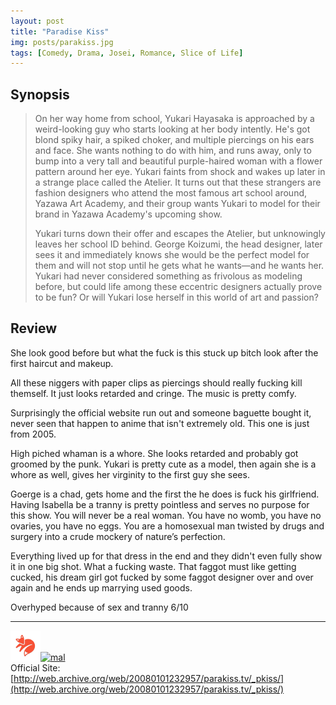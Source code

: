 ```yaml
---
layout: post
title: "Paradise Kiss"
img: posts/parakiss.jpg 
tags: [Comedy, Drama, Josei, Romance, Slice of Life]
---
```


## Synopsis
>On her way home from school, Yukari Hayasaka is approached by a weird-looking guy who starts looking at her body intently. He's got blond spiky hair, a spiked choker, and multiple piercings on his ears and face. She wants nothing to do with him, and runs away, only to bump into a very tall and beautiful purple-haired woman with a flower pattern around her eye. Yukari faints from shock and wakes up later in a strange place called the Atelier. It turns out that these strangers are fashion designers who attend the most famous art school around, Yazawa Art Academy, and their group wants Yukari to model for their brand in Yazawa Academy's upcoming show.
>
>Yukari turns down their offer and escapes the Atelier, but unknowingly leaves her school ID behind. George Koizumi, the head designer, later sees it and immediately knows she would be the perfect model for them and will not stop until he gets what he wants—and he wants her. Yukari had never considered something as frivolous as modeling before, but could life among these eccentric designers actually prove to be fun? Or will Yukari lose herself in this world of art and passion?

## Review
She look good before but what the fuck is this stuck up bitch look after the first haircut and makeup.

All these niggers with paper clips as piercings should really fucking kill themself. It just looks retarded and cringe. The music is pretty comfy.

Surprisingly the official website run out and someone baguette bought it, never seen that happen to anime that isn't extremely old. This one is just from 2005.

High piched whaman is a whore. She looks retarded and probably got groomed by the punk. Yukari is pretty cute as a model, then again she is a whore as well, gives her virginity to the first guy she sees.

Goerge is a chad, gets home and the first the he does is fuck his girlfriend. Having Isabella be a tranny is pretty pointless and serves no purpose for this show. You will never be a real woman. You have no womb, you have no ovaries, you have no eggs. You are a homosexual man twisted by drugs and surgery into a crude mockery of nature’s perfection.

Everything lived up for that dress in the end and they didn't even fully show it in one big shot. What a fucking waste. That faggot must like getting cucked, his dream girl got fucked by some faggot designer over and over again and he ends up marrying used goods.
   
Overhyped because of sex and tranny 6/10

---

[![kitsu](..\assets\img\kitsu.png)](https://kitsu.io/anime/paradise-kiss)[![mal](..\assets\img\mal.ico)](https://myanimelist.net/anime/322/Paradise_Kiss)  
Official Site: [http://web.archive.org/web/20080101232957/parakiss.tv/_pkiss/](http://web.archive.org/web/20080101232957/parakiss.tv/_pkiss/)